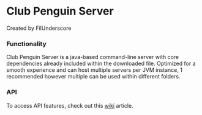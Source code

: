 # Club Penguin Server
Created by FilUnderscore

### Functionality
Club Penguin Server is a java-based command-line server with core dependencies already included within the downloaded file. Optimized for a smooth experience and can host multiple servers per JVM instance, 1 recommended however multiple can be used within different folders.

### API
To access API features, check out this [wiki](link_to_api) article.
